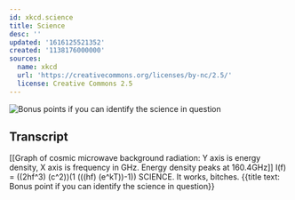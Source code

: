 ```yaml
---
id: xkcd.science
title: Science
desc: ''
updated: '1616125521352'
created: '1138176000000'
sources:
  name: xkcd
  url: 'https://creativecommons.org/licenses/by-nc/2.5/'
  license: Creative Commons 2.5
---
```

![Bonus points if you can identify the science in question](https://imgs.xkcd.com/comics/science.jpg)

## Transcript
[[Graph of cosmic microwave background radiation: Y axis is energy density, X axis is frequency in GHz. Energy density peaks at 160.4GHz]]
I(f) = ((2hf^3)
(c^2))(1
(((hf)
(e^kT))-1))
SCIENCE.
It works, bitches.
{{title text: Bonus point if you can identify the science in question}}
